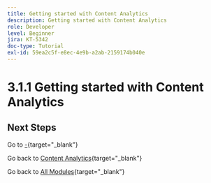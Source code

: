 ```yaml
---
title: Getting started with Content Analytics
description: Getting started with Content Analytics
role: Developer
level: Beginner
jira: KT-5342
doc-type: Tutorial
exl-id: 59ea2c5f-e8ec-4e9b-a2ab-2159174b040e
---
```

# 3.1.1 Getting started with Content Analytics

## Next Steps

Go to [-](./ex1.md){target="_blank"}

Go back to [Content Analytics](./contentanalytics.md){target="_blank"}

Go back to [All Modules](./../../../../overview.md){target="_blank"}
